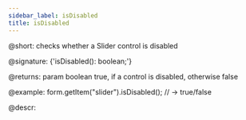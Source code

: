 ```yaml
---
sidebar_label: isDisabled
title: isDisabled
---          
```


@short: checks whether a Slider control is disabled

@signature: {'isDisabled(): boolean;'}

@returns:
param   boolean     true, if a control is disabled, otherwise false


@example:
form.getItem("slider").isDisabled(); 
// -> true/false


@descr:


